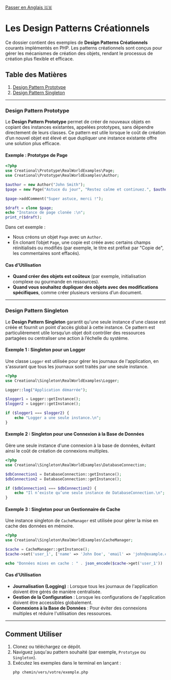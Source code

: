 [ Passer en Anglais 🇬🇧](README.md)

# Les Design Patterns Créationnels

Ce dossier contient des exemples de **Design Patterns Créationnels** courants implémentés en PHP. Les patterns créationnels sont conçus pour gérer les mécanismes de création des objets, rendant le processus de création plus flexible et efficace.

## Table des Matières

1. [Design Pattern Prototype](#design-pattern-prototype)  
2. [Design Pattern Singleton](#design-pattern-singleton)

---

### Design Pattern Prototype

Le **Design Pattern Prototype** permet de créer de nouveaux objets en copiant des instances existantes, appelées prototypes, sans dépendre directement de leurs classes. Ce pattern est utile lorsque le coût de création d’un nouvel objet est élevé et que dupliquer une instance existante offre une solution plus efficace.

#### Exemple : Prototype de Page

```php
<?php
use Creational\Prototype\RealWorldExamples\Page;
use Creational\Prototype\RealWorldExamples\Author;

$author = new Author("John Smith");
$page = new Page("Astuce du jour", "Restez calme et continuez.", $author);

$page->addComment("Super astuce, merci !");

$draft = clone $page;
echo "Instance de page clonée :\n";
print_r($draft);
```

Dans cet exemple :  
- Nous créons un objet `Page` avec un `Author`.  
- En clonant l’objet `Page`, une copie est créée avec certains champs réinitialisés ou modifiés (par exemple, le titre est préfixé par "Copie de", les commentaires sont effacés).

#### Cas d'Utilisation

- **Quand créer des objets est coûteux** (par exemple, initialisation complexe ou gourmande en ressources).  
- **Quand vous souhaitez dupliquer des objets avec des modifications spécifiques**, comme créer plusieurs versions d’un document.

---

### Design Pattern Singleton

Le **Design Pattern Singleton** garantit qu'une seule instance d'une classe est créée et fournit un point d'accès global à cette instance. Ce pattern est particulièrement utile lorsqu’un objet doit contrôler des ressources partagées ou centraliser une action à l’échelle du système.

#### Exemple 1 : Singleton pour un Logger

Une classe `Logger` est utilisée pour gérer les journaux de l'application, en s'assurant que tous les journaux sont traités par une seule instance.

```php
<?php
use Creational\Singleton\RealWorldExamples\Logger;

Logger::log("Application démarrée");

$logger1 = Logger::getInstance();
$logger2 = Logger::getInstance();

if ($logger1 === $logger2) {
    echo "Logger a une seule instance.\n";
}
```

#### Exemple 2 : Singleton pour une Connexion à la Base de Données

Gère une seule instance d'une connexion à la base de données, évitant ainsi le coût de création de connexions multiples.

```php
<?php
use Creational\Singleton\RealWorldExamples\DatabaseConnection;

$dbConnection1 = DatabaseConnection::getInstance();
$dbConnection2 = DatabaseConnection::getInstance();

if ($dbConnection1 === $dbConnection2) {
    echo "Il n’existe qu’une seule instance de DatabaseConnection.\n";
}
```

#### Exemple 3 : Singleton pour un Gestionnaire de Cache

Une instance singleton de `CacheManager` est utilisée pour gérer la mise en cache des données en mémoire.

```php
<?php
use Creational\Singleton\RealWorldExamples\CacheManager;

$cache = CacheManager::getInstance();
$cache->set('user_1', ['name' => 'John Doe', 'email' => 'john@example.com']);

echo "Données mises en cache : " . json_encode($cache->get('user_1')) . "\n";
```

#### Cas d'Utilisation

- **Journalisation (Logging)** : Lorsque tous les journaux de l'application doivent être gérés de manière centralisée.  
- **Gestion de la Configuration** : Lorsque les configurations de l'application doivent être accessibles globalement.  
- **Connexions à la Base de Données** : Pour éviter des connexions multiples et réduire l'utilisation des ressources.

---

## Comment Utiliser

1. Clonez ou téléchargez ce dépôt.  
2. Naviguez jusqu'au pattern souhaité (par exemple, `Prototype` ou `Singleton`).  
3. Exécutez les exemples dans le terminal en lançant :  
   ```bash
   php chemin/vers/votre/exemple.php
   ```
